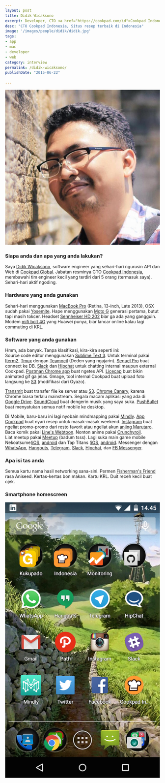 ```yaml
---
layout: post
title: Didik Wicaksono
excerpt: Developer, CTO <a href="https://cookpad.com/id">Cookpad Indonesia</a>
desc: "CTO Cookpad Indonesia, Situs resep terbaik di Indonesia"
image: '/images/people/didik/didik.jpg'
tags:
- app
- mac
- developer
- web
category: interview
permalink: /didik-wicaksono/
publishDate: "2015-06-22"

---
```


![Didik Wicaksono](/images/people/didik/didik.jpg)

### Siapa anda dan apa yang anda lakukan?

Saya [Didik Wicaksono](https://twitter.com/did1k), software engineer yang sehari-hari ngurusin API dan Web di [Cookpad Global](https://cookpad.com/). Jabatan resminya CTO [Cookpad Indonesia](https://cookpad.com/id), membawahi tim engineer kecil yang terdiri dari 5 orang (termasuk saya). Sehari-hari aktif ngoding.

### Hardware yang anda gunakan
Sehari-hari menggunakan [MacBook Pro](https://support.apple.com/kb/SP691?locale=en_US) (Retina, 13-inch, Late 2013), OSX sudah pakai [Yosemite](https://en.wikipedia.org/wiki/OS_X_Yosemite). Hape menggunakan [Moto G](https://en.wikipedia.org/wiki/Moto_G_(1st_generation)) generasi pertama, butut tapi masih tokcer. Headset [Sennheiser HD 202](http://en-id.sennheiser.com/over-ear-headphones-hd-202) biar ga ada yang gangguin. Modem [mifi bolt 4G](http://www.boltsuper4g.com/) yang Huawei punya, biar lancar online kalau lagi commuting di KRL.

### Software yang anda gunakan
Hmm, ada banyak. Tanpa klasifikasi, kira-kira seperti ini:   
Source code editor menggunakan [Sublime Text 3](https://www.sublimetext.com/3). Untuk terminal pakai [Iterm2](https://www.iterm2.com/), [Tmux](https://tmux.github.io/) dengan [Teamocil](https://github.com/remiprev/teamocil) (Deden yang ngajarin). [Sequel Pro](http://www.sequelpro.com/) buat connect ke DB. [Slack](https://slack.com) dan [Hipchat](https://www.hipchat.com/) untuk chatting internal maupun external Cookpad. [Postman Chrome app](https://www.getpostman.com/) buat ngetes API. [Licecap](http://www.cockos.com/licecap/) buat bikin animated gif ga jelas. Gmage, tool internal Cookpad buat upload foto langsung ke [S3](https://aws.amazon.com/s3/) (modifikasi dari Gyazo).

[Transmit](https://panic.com/transmit/) buat transfer file ke server atau [S3](https://aws.amazon.com/s3/). [Chrome Canary](https://www.google.com/chrome/browser/canary.html), karena Chrome biasa terlalu mainstream. Segala macam aplikasi yang ada di [Google Drive](https://www.google.com/drive/). [SoundCloud](https://soundcloud.com) buat dengerin musik yang saya suka. [PushBullet](https://www.pushbullet.com/) buat menyatukan semua notif mobile ke desktop.

Di Mobile, baru-baru ini lagi nyobain mindmapping pakai [Mindly](http://www.mindlyapp.com/). [App Cookpad](https://cookpad.com/id/unduh) buat nyari resep untuk masak-masak weekend. [Instagram](https://instagram.com/) buat ngeliat promo-promo dari resto favorit atau ngeliat akun [anjing Marutaro](https://instagram.com/marutaro/). Baca komik pakai [Line's Webtoon](http://www.webtoons.com/en/). Nonton anime pakai [Crunchyroll](http://www.crunchyroll.com/).     
Liat meetup pakai [Meetup](http://www.meetup.com/) (badum tsss). Lagi suka main game mobile Nekoatsume([iOS](https://itunes.apple.com/us/app/nekoatsume/id923917775), [android](https://play.google.com/store/apps/details?id=jp.co.hit_point.nekoatsume&hl=en) dan Tap Titans ([iOS](https://itunes.apple.com/id/app/tap-titans/id940596201?mt=8), [android](https://play.google.com/store/apps/details?id=com.gamehivecorp.taptitans&hl=en). Messenger dengan [WhatsApp](https://web.whatsapp.com/), [Hangouts](https://www.google.com/+/learnmore/hangouts/), [Telegram](https://telegram.org/), [Slack](https://slack.com/), [Hipchat](https://www.hipchat.com), dan [FB Messenger](https://www.messenger.com/).


### Apa isi tas anda
Semua kartu nama hasil networking sana-sini. Permen [Fisherman's Friend](http://www.fishermansfriend.com/en-gb/) rasa Aniseed. Kertas-kertas bon makan. Kartu KRL. Duit receh kecil buat ojek.

### Smartphone homescreen
![Didik Wicaksono homescreen](/images/people/didik/Screenshot_2015-06-17-14-45-07.png)
